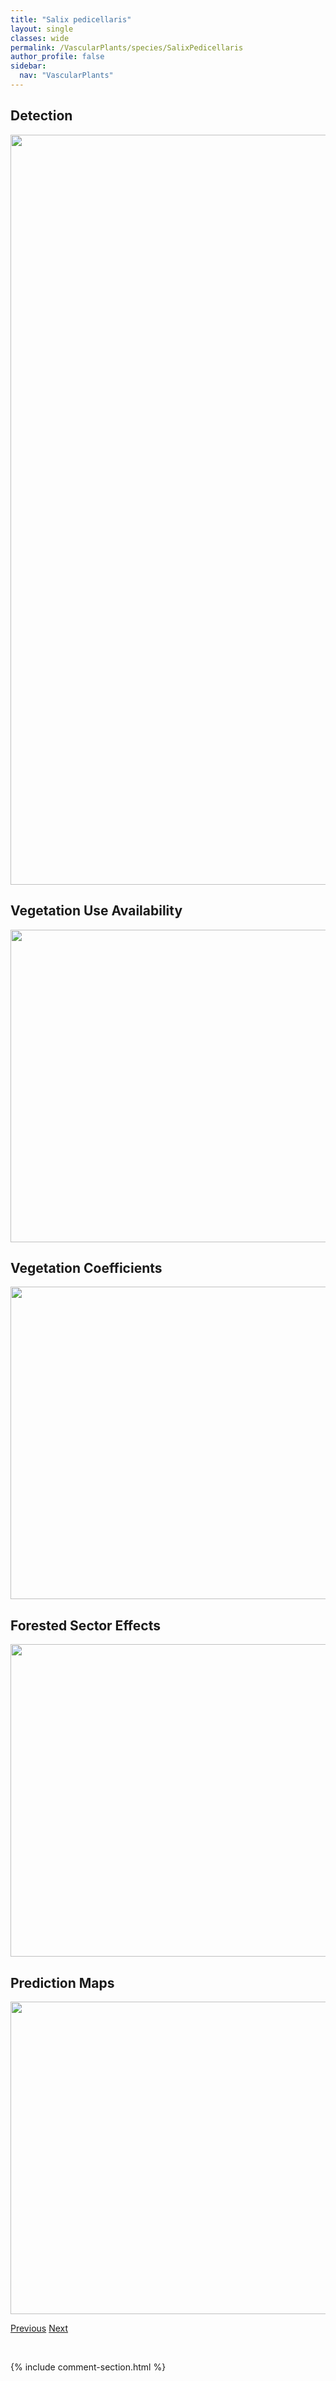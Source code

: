```yaml
---
title: "Salix pedicellaris"
layout: single
classes: wide
permalink: /VascularPlants/species/SalixPedicellaris
author_profile: false
sidebar:
  nav: "VascularPlants"
---
```


<h2>Detection</h2>

<a href="https://drive.google.com/uc?export=view&id=1xXnzi310i53VFXdenGf_eFk7gCqEht4S">
<img src="https://drive.google.com/uc?export=view&id=1xXnzi310i53VFXdenGf_eFk7gCqEht4S" height = "1200" width = "800">
</a>


<h2>Vegetation Use Availability</h2>

<a href="https://drive.google.com/uc?export=view&id=10-DbJjEr4fI5JmO_kT5EL_Ib4wWHBLOU">
<img src="https://drive.google.com/uc?export=view&id=10-DbJjEr4fI5JmO_kT5EL_Ib4wWHBLOU" height = "500" width = "1000">
</a>


<h2>Vegetation Coefficients</h2>

<a href="https://drive.google.com/uc?export=view&id=1RsinCn5tr_x-nEO0HQQdUxwnWH1QnlOj">
<img src="https://drive.google.com/uc?export=view&id=1RsinCn5tr_x-nEO0HQQdUxwnWH1QnlOj" height = "500" width = "1000">
</a>


<h2>Forested Sector Effects</h2>

<a href="https://drive.google.com/uc?export=view&id=1O_dSiXbJaoz1_r_C08O9fiUq8P3VA_al">
<img src="https://drive.google.com/uc?export=view&id=1O_dSiXbJaoz1_r_C08O9fiUq8P3VA_al" height = "500" width = "1000">
</a>


<h2>Prediction Maps</h2>

<a href="https://drive.google.com/uc?export=view&id=1ZGeHqD-PjXGTs3zcaIACTIEHcVxznVwi">
<img src="https://drive.google.com/uc?export=view&id=1ZGeHqD-PjXGTs3zcaIACTIEHcVxznVwi" height = "500" width = "1000">
</a>


<a href="/DevelopmentWebsite/VascularPlants/species/SalixNivalis" class="pagination--pager" title="Salix nivalis">Previous</a> <a href="/DevelopmentWebsite/VascularPlants/species/SalixPetiolaris" class="pagination--pager" title="Salix petiolaris">Next</a>

<p>&nbsp;</p>

{% include comment-section.html %}
